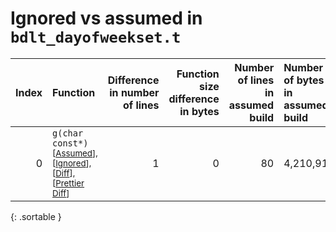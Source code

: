 # Ignored vs assumed in `bdlt_dayofweekset.t`

<script src="../sorttable.js"></script>

|   Index | Function                                                                                                                        |   Difference in number of lines |   Function size difference in bytes |   Number of lines in assumed build | Number of bytes in assumed build   |   Number of lines in ignored build | Number of bytes in ignored build   |
|--------:|:--------------------------------------------------------------------------------------------------------------------------------|--------------------------------:|------------------------------------:|-----------------------------------:|:-----------------------------------|-----------------------------------:|:-----------------------------------|
|       0 | `g(char const*)` <sup>\[[Assumed](0-assume)\], \[[Ignored](0-none)\], \[[Diff](0.diff.html)\], \[[Prettier Diff](0-diff.html)\] |                               1 |                                   0 |                                 80 | 4,210,912                          |                                 80 | 4,210,912                          |
{: .sortable }
